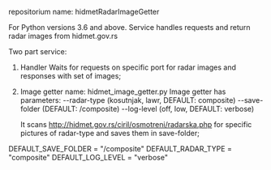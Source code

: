 repositorium name: hidmetRadarImageGetter

For Python versions 3.6 and above.
Service handles requests and return radar images from hidmet.gov.rs

Two part service:

1. Handler
    Waits for requests on specific port for radar images and responses with set of images;
    <TO-DO>

2. Image getter name: hidmet_image_getter.py
    Image getter has parameters:
        --radar-type (kosutnjak, lawr, DEFAULT: composite)
        --save-folder (DEFAULT: /composite)
        --log-level (off, low, DEFAULT: verbose)
    
    It scans http://hidmet.gov.rs/ciril/osmotreni/radarska.php for specific pictures of radar-type and saves them in save-folder;



DEFAULT_SAVE_FOLDER = "/composite"
DEFAULT_RADAR_TYPE = "composite"
DEFAULT_LOG_LEVEL = "verbose"
